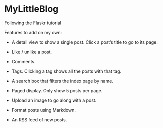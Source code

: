# MyLittleBlog
Following the Flaskr tutorial

Features to add on my own:

- A detail view to show a single post. Click a post’s title to go to its page.

- Like / unlike a post.

- Comments.

- Tags. Clicking a tag shows all the posts with that tag.

- A search box that filters the index page by name.

- Paged display. Only show 5 posts per page.

- Upload an image to go along with a post.

- Format posts using Markdown.

- An RSS feed of new posts.